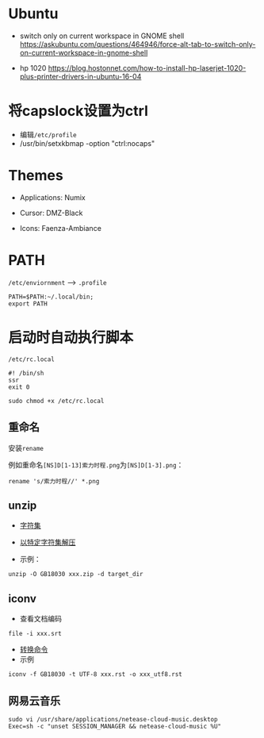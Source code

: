 # Ubuntu

- switch only on current workspace in GNOME shell
  https://askubuntu.com/questions/464946/force-alt-tab-to-switch-only-on-current-workspace-in-gnome-shell

- hp 1020
  https://blog.hostonnet.com/how-to-install-hp-laserjet-1020-plus-printer-drivers-in-ubuntu-16-04

# 将capslock设置为ctrl
- 编辑`/etc/profile`
- /usr/bin/setxkbmap -option "ctrl:nocaps"
 

# Themes 

- Applications: Numix

- Cursor: DMZ-Black

- Icons: Faenza-Ambiance

# PATH 

`/etc/enviornment` --> `.profile`

```
PATH=$PATH:~/.local/bin;
export PATH
```

# 启动时自动执行脚本 

`/etc/rc.local`

```
#! /bin/sh 
ssr
exit 0
```

`sudo chmod +x /etc/rc.local`

## 重命名

安装`rename`

例如重命名`[NS]D[1-13]索力时程.png`为`[NS]D[1-3].png`：

```
rename 's/索力时程//' *.png
```

## unzip

- [字符集](https://www.iana.org/assignments/character-sets/character-sets.xhtml)
- [以特定字符集解压](https://superuser.com/questions/872596/decompress-zip-with-given-encoding)

- 示例：
```
unzip -O GB18030 xxx.zip -d target_dir
```

## iconv

- 查看文档编码
```
file -i xxx.srt
```

- [转换命令](https://www.tecmint.com/convert-files-to-utf-8-encoding-in-linux/)
- 示例
```
iconv -f GB18030 -t UTF-8 xxx.rst -o xxx_utf8.rst
```

## 网易云音乐


```
sudo vi /usr/share/applications/netease-cloud-music.desktop
Exec=sh -c "unset SESSION_MANAGER && netease-cloud-music %U"
```
